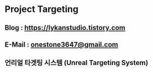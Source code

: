 # Project Targeting

## Blog : https://lykanstudio.tistory.com
## E-Mail : onestone3647@gmail.com

## 언리얼 타겟팅 시스템 (Unreal Targeting System)

